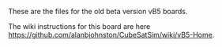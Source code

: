 These are the files for the old beta version vB5 boards.

The wiki instructions for this board are here https://github.com/alanbjohnston/CubeSatSim/wiki/vB5-Home.
